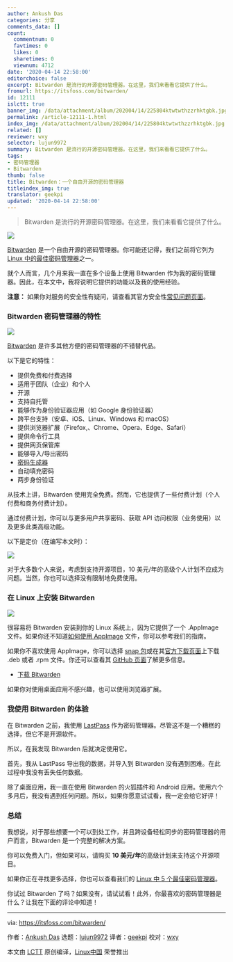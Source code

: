 ```yaml
---
author: Ankush Das
categories: 分享
comments_data: []
count:
  commentnum: 0
  favtimes: 0
  likes: 0
  sharetimes: 0
  viewnum: 4712
date: '2020-04-14 22:58:00'
editorchoice: false
excerpt: Bitwarden 是流行的开源密码管理器。在这里，我们来看看它提供了什么。
fromurl: https://itsfoss.com/bitwarden/
id: 12111
islctt: true
banner_img: /data/attachment/album/202004/14/225804ktwtwthzzrhktgbk.jpg
permalink: /article-12111-1.html
index_img: /data/attachment/album/202004/14/225804ktwtwthzzrhktgbk.jpg.thumb.jpg
related: []
reviewer: wxy
selector: lujun9972
summary: Bitwarden 是流行的开源密码管理器。在这里，我们来看看它提供了什么。
tags:
- 密码管理器
- Bitwarden
thumb: false
title: Bitwarden：一个自由开源的密码管理器
titleindex_img: true
translator: geekpi
updated: '2020-04-14 22:58:00'
---
```



> 
> Bitwarden 是流行的开源密码管理器。在这里，我们来看看它提供了什么。
> 
> 
> 


![](/data/attachment/album/202004/14/225804ktwtwthzzrhktgbk.jpg)


[Bitwarden](https://bitwarden.com/) 是一个自由开源的密码管理器。你可能还记得，我们之前将它列为 [Linux 中的最佳密码管理器](/article-11531-1.html)之一。


就个人而言，几个月来我一直在多个设备上使用 Bitwarden 作为我的密码管理器。因此，在本文中，我将说明它提供的功能以及我的使用经验。


**注意：** 如果你对服务的安全性有疑问，请查看其官方安全性[常见问题页面](https://help.bitwarden.com/security/)。


### Bitwarden 密码管理器的特性


![](/data/attachment/album/202004/14/225807emwxf17f7bq155z8.jpg)


[Bitwarden](https://bitwarden.com/) 是许多其他方便的密码管理器的不错替代品。


以下是它的特性：


* 提供免费和付费选择
* 适用于团队（企业）和个人
* 开源
* 支持自托管
* 能够作为身份验证器应用（如 Google 身份验证器）
* 跨平台支持（安卓、iOS、Linux、Windows 和 macOS）
* 提供浏览器扩展（Firefox,、Chrome、Opera、Edge、Safari）
* 提供命令行工具
* 提供网页保管库
* 能够导入/导出密码
* [密码生成器](https://itsfoss.com/password-generators-linux/)
* 自动填充密码
* 两步身份验证


从技术上讲，Bitwarden 使用完全免费。然而，它也提供了一些付费计划（个人付费和商务付费计划）。


通过付费计划，你可以与更多用户共享密码、获取 API 访问权限（业务使用）以及更多此类高级功能。


以下是定价（在编写本文时）：


![](/data/attachment/album/202004/14/225811dso7kz88bxsrf77c.jpg)


对于大多数个人来说，考虑到支持开源项目，10 美元/年的高级个人计划不应成为问题。当然，你也可以选择没有限制地免费使用。


### 在 Linux 上安装 Bitwarden


![](/data/attachment/album/202004/14/225813tyyxromf24molxse.png)


很容易将 Bitwarden 安装到你的 Linux 系统上，因为它提供了一个 .AppImage 文件。如果你还不知道[如何使用 AppImage](https://itsfoss.com/use-appimage-linux/) 文件，你可以参考我们的指南。


如果你不喜欢使用 AppImage，你可以选择 [snap 包](https://snapcraft.io/bitwarden)或在其[官方下载页面](https://bitwarden.com/#download)上下载 .deb 或者 .rpm 文件。你还可以查看其 [GitHub 页面](https://github.com/bitwarden)了解更多信息。


* [下载 Bitwarden](https://bitwarden.com/)


如果你对使用桌面应用不感兴趣，也可以使用浏览器扩展。


### 我使用 Bitwarden 的体验


在 Bitwarden 之前，我使用 [LastPass](https://www.lastpass.com/) 作为密码管理器。尽管这不是一个糟糕的选择，但它不是开源软件。


所以，在我发现 Bitwarden 后就决定使用它。


首先，我从 LastPass 导出我的数据，并导入到 Bitwarden 没有遇到困难。在此过程中我没有丢失任何数据。


除了桌面应用，我一直在使用 Bitwarden 的火狐插件和 Android 应用。使用六个多月后，我没有遇到任何问题。所以，如果你愿意试试看，我一定会给它好评！


### 总结


我想说，对于那些想要一个可以到处工作，并且跨设备轻松同步的密码管理器的用户而言，Bitwarden 是一个完整的解决方案。


你可以免费入门，但如果可以，请购买 **10 美元/年**的高级计划来支持这个开源项目。


如果你正在寻找更多选择，你也可以查看我们的 [Linux 中 5 个最佳密码管理器](/article-11531-1.html)。


你试过 Bitwarden 了吗？如果没有，请试试看！此外，你最喜欢的密码管理器是什么？让我在下面的评论中知道！




---


via: <https://itsfoss.com/bitwarden/>


作者：[Ankush Das](https://itsfoss.com/author/ankush/) 选题：[lujun9972](https://github.com/lujun9972) 译者：[geekpi](https://github.com/geekpi) 校对：[wxy](https://github.com/wxy)


本文由 [LCTT](https://github.com/LCTT/TranslateProject) 原创编译，[Linux中国](https://linux.cn/) 荣誉推出